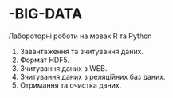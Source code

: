 # -BIG-DATA
 Лабороторні роботи на мовах R та Python
 
 1. Завантаження та зчитування даних. 
 2. Формат HDF5.
 3. Зчитування даних з WEB. 
 4. Зчитування даних з реляційних баз даних. 
 5. Отримання та очистка даних.
